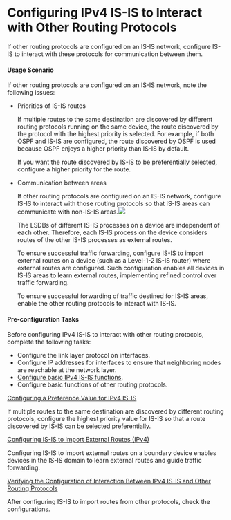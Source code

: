 Configuring IPv4 IS-IS to Interact with Other Routing Protocols
===============================================================

If other routing protocols are configured on an IS-IS network, configure IS-IS to interact with these protocols for communication between them.

#### Usage Scenario

If other routing protocols are configured on an IS-IS network, note the following issues:

* Priorities of IS-IS routes
  
  If multiple routes to the same destination are discovered by different routing protocols running on the same device, the route discovered by the protocol with the highest priority is selected. For example, if both OSPF and IS-IS are configured, the route discovered by OSPF is used because OSPF enjoys a higher priority than IS-IS by default.
  
  If you want the route discovered by IS-IS to be preferentially selected, configure a higher priority for the route.
* Communication between areas
  
  If other routing protocols are configured on an IS-IS network, configure IS-IS to interact with those routing protocols so that IS-IS areas can communicate with non-IS-IS areas.![](../../../../public_sys-resources/note_3.0-en-us.png) 
  
  The LSDBs of different IS-IS processes on a device are independent of each other. Therefore, each IS-IS process on the device considers routes of the other IS-IS processes as external routes.
  
  
  To ensure successful traffic forwarding, configure IS-IS to import external routes on a device (such as a Level-1-2 IS-IS router) where external routes are configured. Such configuration enables all devices in IS-IS areas to learn external routes, implementing refined control over traffic forwarding.
  
  To ensure successful forwarding of traffic destined for IS-IS areas, enable the other routing protocols to interact with IS-IS.


#### Pre-configuration Tasks

Before configuring IPv4 IS-IS to interact with other routing protocols, complete the following tasks:

* Configure the link layer protocol on interfaces.
* Configure IP addresses for interfaces to ensure that neighboring nodes are reachable at the network layer.
* [Configure basic IPv4 IS-IS functions](dc_vrp_isis_cfg_1000.html).
* Configure basic functions of other routing protocols.


[Configuring a Preference Value for IPv4 IS-IS](../../../../software/nev8r10_vrpv8r16/user/vrp/dc_vrp_isis_cfg_1014.html)

If multiple routes to the same destination are discovered by different routing protocols, configure the highest priority value for IS-IS so that a route discovered by IS-IS can be selected preferentially.

[Configuring IS-IS to Import External Routes (IPv4)](../../../../software/nev8r10_vrpv8r16/user/vrp/dc_vrp_isis_cfg_1015.html)

Configuring IS-IS to import external routes on a boundary device enables devices in the IS-IS domain to learn external routes and guide traffic forwarding.

[Verifying the Configuration of Interaction Between IPv4 IS-IS and Other Routing Protocols](../../../../software/nev8r10_vrpv8r16/user/vrp/dc_vrp_isis_cfg_1016.html)

After configuring IS-IS to import routes from other protocols, check the configurations.